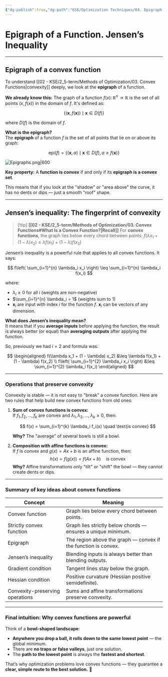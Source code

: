 ```yaml
---
{"dg-publish":true,"dg-path":"KSE/Optimization Techniques/04. Epigraph. Jensen’s Inequality.md","permalink":"/kse/optimization-techniques/04-epigraph-jensen-s-inequality/","tags":["kse","math/calculus"],"created":"2025-02-17T20:23:14.210+02:00","updated":"2025-03-09T16:14:49.522+02:00"}
---
```



# Epigraph of a Function. Jensen’s Inequality

---

## Epigraph of a convex function

To understand [[02 - KSE/2_5-term/Methods of Optimization/03. Convex Functions\|convexity]] deeply, we look at the **epigraph** of a function.

<strong><span style="color: var(--color-cyan);">We already know this:</span></strong>
The graph of a function $f(x) \colon \mathbb{R}^n \to \mathbb{R}$ is the set of all points $(x, f(x))$ in the domain of $f$. It's defined as:

$$
\{(\mathbf{x}, f(\mathbf{x})) \mid \mathbf{x} \in D(f)\}
$$

where $D(f)$ is the domain of $f$.

**What is the epigraph?**  
The **epigraph** of a function $f$ is the set of all points that lie on or above its graph:

$$
\text{epi}(f) = \{ (\mathbf{x}, \alpha) \mid \mathbf{x} \in D(f), \alpha \geq f(\mathbf{x}) \}
$$

![Epigraphs.png|600](/img/user/assets/img/Epigraphs.png)

<strong><span style="color: var(--color-aqua);">Key property:</span></strong>
A **function is convex** if and only if its <strong><span style="color: var(--color-cyan);">epigraph is a convex set</span></strong>.

This means that if you look at the "shadow" or "area above" the curve, it has no dents or dips — just a smooth "roof" shape.

---

## Jensen’s inequality: The fingerprint of **convexity**

> [!tip] **[[02 - KSE/2_5-term/Methods of Optimization/03. Convex Functions#What Is a Convex Function?\|Recall]]**
> For **convex functions**, the graph lies below every chord between points:
> $f(\lambda x_1 + (1 - \lambda) x_2) \leq \lambda f(x_1) + (1 - \lambda) f(x_2)$

Jensen’s inequality is a powerful rule that applies to all convex functions. It says:

$$
f\left( \sum_{i=1}^{n} \lambda_i x_i \right) \leq \sum_{i=1}^{n} \lambda_i f(x_i)
$$

where:

- $\lambda_i \geq 0$ for all $i$ (weights are non-negative)
- $\sum_{i=1}^{n} \lambda_i = 1$ (weights sum to 1)
- $\mathbf{x}_i$ are input with index $i$ for the function $f$. $\mathbf{x}_i$ can be vectors of any dimension.

<strong><span style="color: var(--color-aqua);">What does Jensen’s inequality mean?</span></strong>  
It means that if you **average inputs** before applying the function, the result is always better (or equal) than **averaging outputs** after applying the function.

So, previously we had $i = 2$ and formula was:

$$
\begin{aligned}
f(\lambda x_1 + (1 - \lambda) x_2) &\leq \lambda f(x_1) + (1 - \lambda) f(x_2) \\
f\left( \sum_{i=1}^{2} \lambda_i x_i \right) &\leq \sum_{i=1}^{2} \lambda_i f(x_i)
\end{aligned}
$$

---

### Operations that preserve convexity

Convexity is stable — it is not easy to "break" a convex function. Here are two rules that help build new convex functions from old ones:

1. **Sum of convex functions is convex:**  
   If $f_1, f_2, \dots, f_k$ are convex and $\lambda_1, \lambda_2, \dots, \lambda_k \geq 0$, then:

   $$
   f(x) = \sum_{i=1}^{k} \lambda_i f_i(x) \quad \text{is convex}
   $$

   **Why?** The "average" of several bowls is still a bowl.

2. **Composition with affine functions is convex:**  
   If $f$ is convex and $g(x) = Ax + b$ is an affine function, then:
   $$
   h(x) = f(g(x)) = f(Ax + b) \quad \text{is convex}
   $$
   **Why?** Affine transformations only "tilt" or "shift" the bowl — they cannot create dents or dips.

---

### Summary of key ideas about convex functions

| Concept                         | Meaning                                                        |
| ------------------------------- | -------------------------------------------------------------- |
| Convex function                 | Graph lies below every chord between points.                   |
| Strictly convex function        | Graph lies strictly below chords — ensures a unique minimum.   |
| Epigraph                        | The region above the graph — convex if the function is convex. |
| Jensen’s inequality             | Blending inputs is always better than blending outputs.        |
| Gradient condition              | Tangent lines stay below the graph.                            |
| Hessian condition               | Positive curvature (Hessian positive semidefinite).            |
| Convexity-preserving operations | Sums and affine transformations preserve convexity.            |

---

### Final intuition: Why convex functions are powerful

Think of a **bowl-shaped landscape**:

- **Anywhere you drop a ball, it rolls down to the same lowest point** — the global minimum.
- There are **no traps or false valleys**, just one solution.
- The **path to the lowest point** is always the **fastest and shortest**.

That’s why optimization problems love convex functions — they guarantee a **clear, simple route to the best solution.** 🚀
